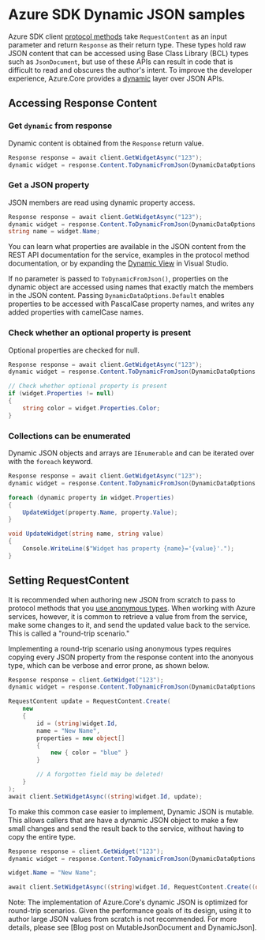 # Azure SDK Dynamic JSON samples

Azure SDK client [protocol methods](https://github.com/Azure/azure-sdk-for-net/blob/main/sdk/core/Azure.Core/samples/ProtocolMethods.md) take `RequestContent` as an input parameter and return `Response` as their return type.  These types hold raw JSON content that can be accessed using Base Class Library (BCL) types such as `JsonDocument`, but use of these APIs can result in code that is difficult to read and obscures the author's intent.  To improve the developer experience, Azure.Core provides a [dynamic](https://learn.microsoft.com/dotnet/csharp/advanced-topics/interop/using-type-dynamic) layer over JSON APIs.

## Accessing Response Content

### Get `dynamic` from response

Dynamic content is obtained from the `Response` return value.

```C# Snippet:AzureCoreGetDynamicJson
Response response = await client.GetWidgetAsync("123");
dynamic widget = response.Content.ToDynamicFromJson(DynamicDataOptions.Default);
```

### Get a JSON property

JSON members are read using dynamic property access.

```C# Snippet:AzureCoreGetDynamicJsonProperty
Response response = await client.GetWidgetAsync("123");
dynamic widget = response.Content.ToDynamicFromJson(DynamicDataOptions.Default);
string name = widget.Name;
```

You can learn what properties are available in the JSON content from the REST API documentation for the service, examples in the protocol method documentation, or by expanding the [Dynamic View](https://learn.microsoft.com/visualstudio/debugger/watch-and-quickwatch-windows) in Visual Studio.

If no parameter is passed to `ToDynamicFromJson()`, properties on the dynamic object are accessed using names that exactly match the members in the JSON content.  Passing `DynamicDataOptions.Default` enables properties to be accessed with PascalCase property names, and writes any added properties with camelCase names.

### Check whether an optional property is present

Optional properties are checked for null.

```C# Snippet:AzureCoreGetDynamicJsonOptionalProperty
Response response = await client.GetWidgetAsync("123");
dynamic widget = response.Content.ToDynamicFromJson(DynamicDataOptions.Default);

// Check whether optional property is present
if (widget.Properties != null)
{
    string color = widget.Properties.Color;
}
```

### Collections can be enumerated

Dynamic JSON objects and arrays are `IEnumerable` and can be iterated over with the `foreach` keyword.

```C# Snippet:AzureCoreEnumerateDynamicJsonObject
Response response = await client.GetWidgetAsync("123");
dynamic widget = response.Content.ToDynamicFromJson(DynamicDataOptions.Default);

foreach (dynamic property in widget.Properties)
{
    UpdateWidget(property.Name, property.Value);
}

void UpdateWidget(string name, string value)
{
    Console.WriteLine($"Widget has property {name}='{value}'.");
}
```

## Setting RequestContent

It is recommended when authoring new JSON from scratch to pass to protocol methods that you [use anonymous types](https://github.com/Azure/azure-sdk-for-net/blob/main/sdk/core/Azure.Core/samples/ProtocolMethods.md#2-create-and-send-a-request).  When working with Azure services, however, it is common to retrieve a value from from the service, make some changes to it, and send the updated value back to the service.  This is called a "round-trip scenario."

Implementing a round-trip scenario using anonymous types requires copying every JSON property from the response content into the anonyous type, which can be verbose and error prone, as shown below.

```C# Snippet:AzureCoreRoundTripAnonymousType
Response response = client.GetWidget("123");
dynamic widget = response.Content.ToDynamicFromJson(DynamicDataOptions.Default);

RequestContent update = RequestContent.Create(
    new
    {
        id = (string)widget.Id,
        name = "New Name",
        properties = new object[]
        {
            new { color = "blue" }
        }

        // A forgotten field may be deleted!
    }
);
await client.SetWidgetAsync((string)widget.Id, update);
```

To make this common case easier to implement, Dynamic JSON is mutable.  This allows callers that are have a dynamic JSON object to make a few small changes and send the result back to the service, without having to copy the entire type.

```C# Snippet:AzureCoreRoundTripDynamicJson
Response response = client.GetWidget("123");
dynamic widget = response.Content.ToDynamicFromJson(DynamicDataOptions.Default);

widget.Name = "New Name";

await client.SetWidgetAsync((string)widget.Id, RequestContent.Create((object)widget));
```

Note: The implementation of Azure.Core's dynamic JSON is optimized for round-trip scenarios.  Given the performance goals of its design, using it to author large JSON values from scratch is not recommended.  For more details, please see [Blog post on MutableJsonDocument and DynamicJson].
